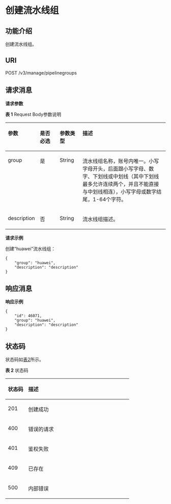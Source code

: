 # 创建流水线组<a name="ops_02_0031"></a>

## 功能介绍<a name="se03aae4436e64394a95dc13b6f233898"></a>

创建流水线组。

## URI<a name="s476df674307e4b04b9545f9575dde042"></a>

POST /v3/manage/pipelinegroups

## 请求消息<a name="s8246d3afdd6f44dc817ce0c3f2ac7d53"></a>

**请求参数**

**表 1**  Request Body参数说明

<a name="table129941514855"></a>
<table><thead align="left"><tr id="row1111415559"><th class="cellrowborder" valign="top" width="18.44815518448155%" id="mcps1.2.5.1.1"><p id="p162815458"><a name="p162815458"></a><a name="p162815458"></a>参数</p>
</th>
<th class="cellrowborder" valign="top" width="12.53874612538746%" id="mcps1.2.5.1.2"><p id="p4491516511"><a name="p4491516511"></a><a name="p4491516511"></a>是否必选</p>
</th>
<th class="cellrowborder" valign="top" width="14.32856714328567%" id="mcps1.2.5.1.3"><p id="p1131615955"><a name="p1131615955"></a><a name="p1131615955"></a>参数类型</p>
</th>
<th class="cellrowborder" valign="top" width="54.68453154684531%" id="mcps1.2.5.1.4"><p id="p7612153511"><a name="p7612153511"></a><a name="p7612153511"></a>描述</p>
</th>
</tr>
</thead>
<tbody><tr id="row11816151559"><td class="cellrowborder" valign="top" width="18.44815518448155%" headers="mcps1.2.5.1.1 "><p id="p17916150515"><a name="p17916150515"></a><a name="p17916150515"></a>group</p>
</td>
<td class="cellrowborder" valign="top" width="12.53874612538746%" headers="mcps1.2.5.1.2 "><p id="p14131315257"><a name="p14131315257"></a><a name="p14131315257"></a>是</p>
</td>
<td class="cellrowborder" valign="top" width="14.32856714328567%" headers="mcps1.2.5.1.3 "><p id="p151114158513"><a name="p151114158513"></a><a name="p151114158513"></a>String</p>
</td>
<td class="cellrowborder" valign="top" width="54.68453154684531%" headers="mcps1.2.5.1.4 "><p id="p2152015954"><a name="p2152015954"></a><a name="p2152015954"></a>流水线组名称，账号内唯一。小写字母开头，后面跟小写字母、数字、下划线或中划线（其中下划线最多允许连续两个，并且不能直接与中划线相连），小写字母或数字结尾，1-64个字符。</p>
</td>
</tr>
<tr id="row416912426259"><td class="cellrowborder" valign="top" width="18.44815518448155%" headers="mcps1.2.5.1.1 "><p id="p11701542182519"><a name="p11701542182519"></a><a name="p11701542182519"></a>description</p>
</td>
<td class="cellrowborder" valign="top" width="12.53874612538746%" headers="mcps1.2.5.1.2 "><p id="p1217020426254"><a name="p1217020426254"></a><a name="p1217020426254"></a>否</p>
</td>
<td class="cellrowborder" valign="top" width="14.32856714328567%" headers="mcps1.2.5.1.3 "><p id="p7170442122510"><a name="p7170442122510"></a><a name="p7170442122510"></a>String</p>
</td>
<td class="cellrowborder" valign="top" width="54.68453154684531%" headers="mcps1.2.5.1.4 "><p id="p1966105572510"><a name="p1966105572510"></a><a name="p1966105572510"></a>流水线组描述。</p>
</td>
</tr>
</tbody>
</table>

**请求示例**

创建“huawei”流水线组：

```
{
    "group": "huawei",
    "description": "description"
}
```

## 响应消息<a name="sab9be5ce850743859bb238e072f8d1f2"></a>

**响应示例**

```
{
    "id": 46071,
    "group": "huawei",
    "description": "description"
}
```

## 状态码<a name="s336c1dbc7af446a1b3cc077ea3f82fc9"></a>

状态码如[表2](#t33d02fa79e8443868a71c99f411610a5)所示。

**表 2**  状态码

<a name="t33d02fa79e8443868a71c99f411610a5"></a>
<table><thead align="left"><tr id="r9eb80d64e8f34d0db940daa95fc929dd"><th class="cellrowborder" valign="top" width="16.439999999999998%" id="mcps1.2.3.1.1"><p id="a7e51ed73a71e4dc29d0dd4aae3016632"><a name="a7e51ed73a71e4dc29d0dd4aae3016632"></a><a name="a7e51ed73a71e4dc29d0dd4aae3016632"></a>状态码</p>
</th>
<th class="cellrowborder" valign="top" width="83.56%" id="mcps1.2.3.1.2"><p id="aa802d02e21c944f1863435a0d11c7ec1"><a name="aa802d02e21c944f1863435a0d11c7ec1"></a><a name="aa802d02e21c944f1863435a0d11c7ec1"></a>描述</p>
</th>
</tr>
</thead>
<tbody><tr id="r1cc0192c651444db882dde750b14be23"><td class="cellrowborder" valign="top" width="16.439999999999998%" headers="mcps1.2.3.1.1 "><p id="a6a3639a3cb154e17b95c5076c8036471"><a name="a6a3639a3cb154e17b95c5076c8036471"></a><a name="a6a3639a3cb154e17b95c5076c8036471"></a>201</p>
</td>
<td class="cellrowborder" valign="top" width="83.56%" headers="mcps1.2.3.1.2 "><p id="p14504142233912"><a name="p14504142233912"></a><a name="p14504142233912"></a>创建成功</p>
</td>
</tr>
<tr id="r0bd68000afe546dd9c7a8d3a05991a04"><td class="cellrowborder" valign="top" width="16.439999999999998%" headers="mcps1.2.3.1.1 "><p id="ad46ccdc6b7e04df3b6b5679f7606f434"><a name="ad46ccdc6b7e04df3b6b5679f7606f434"></a><a name="ad46ccdc6b7e04df3b6b5679f7606f434"></a>400</p>
</td>
<td class="cellrowborder" valign="top" width="83.56%" headers="mcps1.2.3.1.2 "><p id="a1f2e8d58145d461781428d28f07a5351"><a name="a1f2e8d58145d461781428d28f07a5351"></a><a name="a1f2e8d58145d461781428d28f07a5351"></a>错误的请求</p>
</td>
</tr>
<tr id="row059261364320"><td class="cellrowborder" valign="top" width="16.439999999999998%" headers="mcps1.2.3.1.1 "><p id="p059261310438"><a name="p059261310438"></a><a name="p059261310438"></a>401</p>
</td>
<td class="cellrowborder" valign="top" width="83.56%" headers="mcps1.2.3.1.2 "><p id="p759261314433"><a name="p759261314433"></a><a name="p759261314433"></a>鉴权失败</p>
</td>
</tr>
<tr id="row9547111612437"><td class="cellrowborder" valign="top" width="16.439999999999998%" headers="mcps1.2.3.1.1 "><p id="p19547131615432"><a name="p19547131615432"></a><a name="p19547131615432"></a>409</p>
</td>
<td class="cellrowborder" valign="top" width="83.56%" headers="mcps1.2.3.1.2 "><p id="p16547416114315"><a name="p16547416114315"></a><a name="p16547416114315"></a>已存在</p>
</td>
</tr>
<tr id="r19bdef782c164c93917f897241e521f8"><td class="cellrowborder" valign="top" width="16.439999999999998%" headers="mcps1.2.3.1.1 "><p id="a7da68e311c0f4267bacf3cbdb71d1ead"><a name="a7da68e311c0f4267bacf3cbdb71d1ead"></a><a name="a7da68e311c0f4267bacf3cbdb71d1ead"></a>500</p>
</td>
<td class="cellrowborder" valign="top" width="83.56%" headers="mcps1.2.3.1.2 "><p id="aa6fd12cedd8841e29eeeca27c1bdea1a"><a name="aa6fd12cedd8841e29eeeca27c1bdea1a"></a><a name="aa6fd12cedd8841e29eeeca27c1bdea1a"></a>内部错误</p>
</td>
</tr>
</tbody>
</table>

